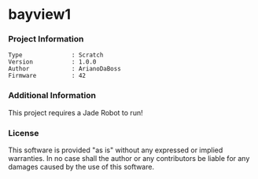 bayview1
================



### Project Information
```
Type              : Scratch
Version           : 1.0.0
Author            : ArianoDaBoss
Firmware          : 42
```

### Additional Information
This project requires a Jade Robot to run!

### License
This software is provided "as is" without any expressed or implied warranties.  In no case shall the author or any contributors be liable for any damages caused by the use of this software.

